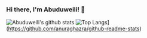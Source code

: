 ### Hi there, I'm Abuduweili! 👋

![Abuduweili's github stats](https://github-readme-stats.vercel.app/api?username=Walleclipse&show_icons=true&include_all_commits=true&hide=[%22issues%22,%22contribs%22]&theme=dracula)
![Top Langs](https://github-readme-stats.vercel.app/api/top-langs/?username=Walleclipse&layout=compact)](https://github.com/anuraghazra/github-readme-stats)
